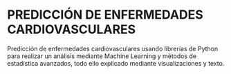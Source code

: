 # PREDICCIÓN DE ENFERMEDADES CARDIOVASCULARES

Predicción de enfermedades cardiovasculares usando librerías de Python para realizar un análisis mediante Machine Learning y métodos de estadística avanzados, todo ello explicado mediante visualizaciones y texto.